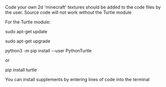  Code your own 2d 'minecraft'
textures should be added to the code files by the user.
Source code will not work without the Turtle module

For the Turtle module:



sudo apt-get update



sudo apt-get upgrade



python3 -m pip install --user PythonTurtle 

or 

pip install turtle

You can install supplements by entering lines of code into the terminal

